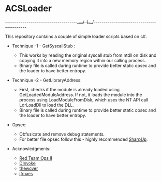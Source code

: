 # ACSLoader

-------------------------------------\_~~__(··)_~~_/-------------------------------------------

This repository contains a couple of simple loader scripts based on c#.


- Technique -1 - GetSyscallStub :
  - This works by reading the original syscall stub from ntdll on disk and copying it into a new memory region within our calling process.
  - Binary file is called during runtime to provide better static opsec and the loader to have better entropy.

- Technique -2 - GetLibraryAddress:
  - First, checks if the module is already loaded using GetLoadedModuleAddress. If not, it loads the module into the process using LoadModuleFromDisk, which uses the NT API call LdrLoadDll to load the DLL.
  - Binary file is called during runtime to provide better static opsec and the loader to have better entropy.

- Opsec:
  - Obfusicate and remove debug statements.
  - For better file opsec follow this - highly recommended [SharpUp](https://redteamer.tips/basic-operational-security-when-dropping-to-disk/).


- Acknowledgments:
  - [Red Team Ops II](https://training.zeropointsecurity.co.uk/courses/red-team-ops-ii)
  - [DInvoke](https://github.com/TheWover/DInvoke)
  - [thewover](https://thewover.github.io/Dynamic-Invoke/)
  - [jfmaes](https://github.com/jfmaes)
